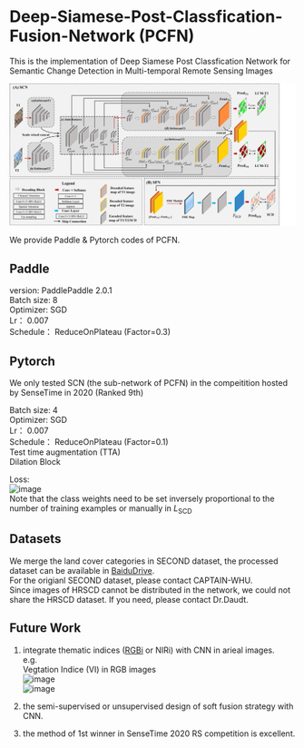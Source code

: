 # Deep-Siamese-Post-Classfication-Fusion-Network (PCFN)
This is the implementation of Deep Siamese Post Classfication Network for Semantic Change Detection in Multi-temporal Remote Sensing Images

![](./PCFN.png "fig")

We provide Paddle & Pytorch codes of PCFN.

## Paddle 
version: PaddlePaddle 2.0.1 <br>
Batch size: 8<br>
Optimizer: SGD <br>
Lr： 0.007 <br>
Schedule： ReduceOnPlateau (Factor=0.3) <br>


## Pytorch
We only tested SCN (the sub-network of PCFN) in the compeitition hosted by SenseTime in 2020 (Ranked 9th)

Batch size: 4<br>
Optimizer: SGD <br>
Lr： 0.007 <br>
Schedule： ReduceOnPlateau (Factor=0.1) <br>
Test time augmentation (TTA) <br>
Dilation Block <br>

Loss:<br>
![image](https://user-images.githubusercontent.com/44633898/163906521-8e089ed5-79ac-4a2d-adf5-52930174b41e.png)<br>
Note that the class weights need to be set inversely proportional to the number of training examples or manually in $L_\text{SCD}$


## Datasets
We merge the land cover categories in SECOND dataset, the processed dataset can be available in [BaiduDrive](链接地址 "（可选）添加一个标题"). <br>
For the origianl SECOND dataset, please contact CAPTAIN-WHU. <br>
Since images of HRSCD cannot be distributed in the network, we could not share the HRSCD dataset. If you need, please contact Dr.Daudt.

## Future Work
1. integrate thematic indices ([RGBi](https://rdrr.io/cran/uavRst/man/rgb_indices.html "（可选）添加一个标题") or NIRi) with CNN in arieal images.<br>
e.g. <br> Vegtation Indice (VI) in RGB images <br>
![image](https://user-images.githubusercontent.com/44633898/163909549-8c9d4ea5-1bc4-476d-8414-99efa4146ac2.png)<br>
![image](https://user-images.githubusercontent.com/44633898/163909477-3cf51fff-fcf0-41aa-b2f6-5cf948d2a249.png)

2. the semi-supervised or unsupervised design of soft fusion strategy with CNN.
3. the method of 1st winner in SenseTime 2020 RS competition is excellent.
